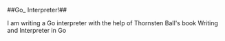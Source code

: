 ##Go_ Interpreter!##

I am writing a Go interpreter with the help of Thornsten Ball's book Writing and Interpreter in Go
